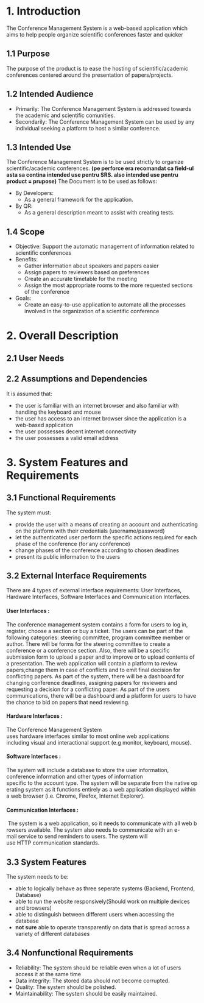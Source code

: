 # 1. Introduction 
The Conference Management System is a web-based application which aims to help people organize scientific conferences faster and quicker
## 1.1 Purpose
The purpose of the product is to ease the hosting of scientific/academic conferences centered around the presentation of papers/projects.
## 1.2 Intended Audience
 - Primarily: The Conference Management System is addressed towards the academic and scientific comunities.
 - Secondarily: The Conference Management System can be used by any individual seeking a platform to host a similar conference.
## 1.3 Intended Use
 The Conference Management System is to be used strictly to organize scientific/academic conferences.
 **(pe perforce era recomandat ca field-ul asta sa contina intended use pentru SRS. also intended use pentru product = prupose)**
 The Document is to be used as follows:
  - By Developers:
    - As a general framework for the application.
  - By QR:
    - As a general description meant to assist with creating tests.
## 1.4 Scope 
- Objective: Support the automatic management of information related to scientific conferences
- Benefits:
  - Gather information about speakers and papers easier
  - Assign papers to reviewers based on preferences
  - Create an accurate timetable for the meeting
  - Assign the most appropriate rooms to the more requested sections of the conference
- Goals:
  - Create an easy-to-use application to automate all the processes involved in the organization of a scientific conference
  
# 2. Overall Description

## 2.1 User Needs

## 2.2 Assumptions and Dependencies
It is assumed that:
- the user is familiar with an internet browser and also familiar with handling the keyboard and mouse
- the user has access to an internet browser since the application is a web-based application
- the user possesses decent internet connectivity
- the user possesses a valid email address

# 3. System Features and Requirements

## 3.1 Functional Requirements
The system must:
- provide the user with a means of creating an account and authenticating on the platform with their credentials (username/password)
- let the authenticated user perform the specific actions required for each phase of the conference (for any conference)
- change phases of the conference according to chosen deadlines
- present its public information to the users

## 3.2 External Interface Requirements
 There are 4 types of external interface requirements: User Interfaces, Hardware Interfaces, Software Interfaces and Communication Interfaces.
 #### User Interfaces : 
 The conference management system contains a form for users to log in, register, choose a section or buy a ticket. 
 The users can be part of the following categories: steering committee, program committee member or author.
 There will be forms for the steering committee to create a conference or a conference section.
 Also, there will be a specific submission form to upload a paper and to improve or to upload contents of a presentation.
 The web application will contain a platform to review papers,change them in case of conflicts and to emit final decision for conflicting papers.
 As part of the system, there will be a dashboard for changing conference deadlines, assigning papers for reviewers and requesting a decision for a conflicting paper.
 As part of the users communications, there will be a dashboard and a platform for users to have the chance to bid on papers that need reviewing.
 #### Hardware Interfaces :
 The Conference Management System uses hardware interfaces similar to most online web applications including visual and interactional support (e.g monitor, keyboard, mouse).
 #### Software Interfaces :
 The system will include a database to store the user information, conference information and other types of information specific to the account type. The system will be separate from the native operating system as it functions entirely as a web application displayed within a web browser (i.e. Chrome, Firefox, Internet Explorer).  
 #### Communication Interfaces :
 The system is a web application, so it needs to communicate with all web browsers available. The system also needs to communicate with an e-mail service to send reminders to users. The system will use HTTP communication standards. 
## 3.3 System Features
The system needs to be:
- able to logically behave as three seperate systems (Backend, Frontend, Database)
- able to run the website responsively(Should work on multiple devices and browsers)
- able to distinguish between different users when accessing the database
- **not sure** able to operate transparently on data that is spread across a variety of different databases
## 3.4 Nonfunctional Requirements
- Reliability: The system should be reliable even when a lot of users access it at the same time
- Data integrity: The stored data should not become corrupted.
- Quality: The system should be polished.
- Maintainability: The system should be easily maintained.
